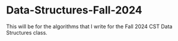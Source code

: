# Data-Structures-Fall-2024
This will be for the algorithms that I write for the Fall 2024 CST Data Structures class.
